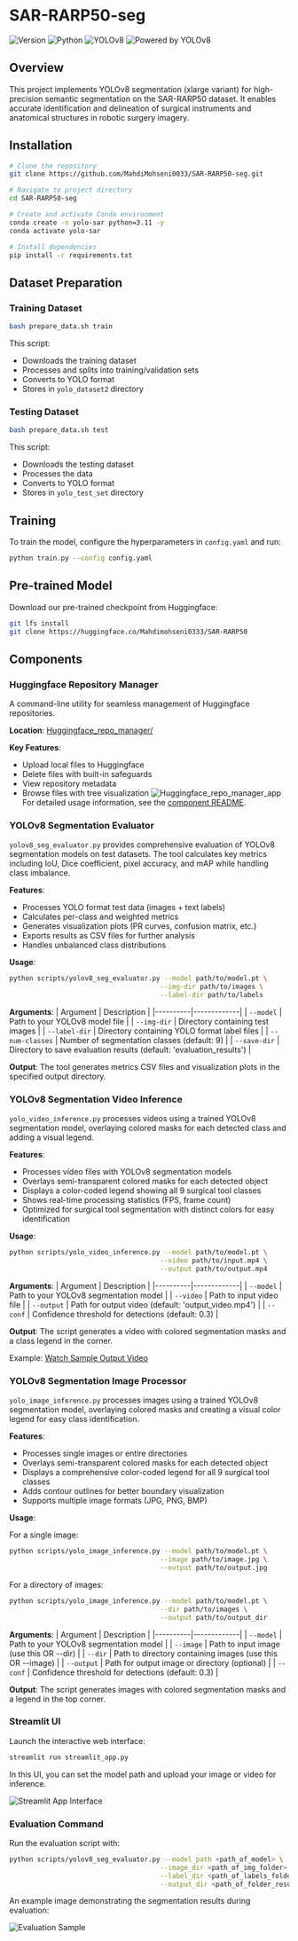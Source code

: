 # SAR-RARP50-seg

![Version](https://img.shields.io/badge/version-1.0.0-blue)
![Python](https://img.shields.io/badge/python-3.11-brightgreen)
![YOLOv8](https://img.shields.io/badge/model-YOLOv8--xlarge-orange)
![Powered by YOLOv8](https://img.shields.io/badge/%F0%9F%A4%96%20Powered%20by-YOLOv8-yellow)

## Overview

This project implements YOLOv8 segmentation (xlarge variant) for high-precision semantic segmentation on the SAR-RARP50 dataset. It enables accurate identification and delineation of surgical instruments and anatomical structures in robotic surgery imagery.

## Installation

```bash
# Clone the repository
git clone https://github.com/MahdiMohseni0033/SAR-RARP50-seg.git

# Navigate to project directory
cd SAR-RARP50-seg

# Create and activate Conda environment
conda create -n yolo-sar python=3.11 -y
conda activate yolo-sar

# Install dependencies
pip install -r requirements.txt
```

## Dataset Preparation

### Training Dataset

```bash
bash prepare_data.sh train
```

This script:
- Downloads the training dataset
- Processes and splits into training/validation sets
- Converts to YOLO format
- Stores in `yolo_dataset2` directory

### Testing Dataset

```bash
bash prepare_data.sh test
```

This script:
- Downloads the testing dataset
- Processes the data
- Converts to YOLO format
- Stores in `yolo_test_set` directory

## Training

To train the model, configure the hyperparameters in `config.yaml` and run:

```bash
python train.py --config config.yaml
```

## Pre-trained Model

Download our pre-trained checkpoint from Huggingface:

```bash
git lfs install
git clone https://huggingface.co/Mahdimohseni0333/SAR-RARP50
```

## Components

### Huggingface Repository Manager

A command-line utility for seamless management of Huggingface repositories.

**Location**: [Huggingface_repo_manager/](Huggingface_repo_manager/)

**Key Features**:
- Upload local files to Huggingface
- Delete files with built-in safeguards
- View repository metadata
- Browse files with tree visualization
![Huggingface_repo_manager_app](assets/HF-manager.png)
For detailed usage information, see the [component README](Huggingface_repo_manager/README.md).

### YOLOv8 Segmentation Evaluator

`yolov8_seg_evaluator.py` provides comprehensive evaluation of YOLOv8 segmentation models on test datasets. The tool calculates key metrics including IoU, Dice coefficient, pixel accuracy, and mAP while handling class imbalance.

**Features**:
- Processes YOLO format test data (images + text labels)
- Calculates per-class and weighted metrics
- Generates visualization plots (PR curves, confusion matrix, etc.)
- Exports results as CSV files for further analysis
- Handles unbalanced class distributions

**Usage**:
```bash
python scripts/yolov8_seg_evaluator.py --model path/to/model.pt \
                                      --img-dir path/to/images \
                                      --label-dir path/to/labels
```

**Arguments**:
| Argument | Description |
|----------|-------------|
| `--model` | Path to your YOLOv8 model file |
| `--img-dir` | Directory containing test images |
| `--label-dir` | Directory containing YOLO format label files |
| `--num-classes` | Number of segmentation classes (default: 9) |
| `--save-dir` | Directory to save evaluation results (default: 'evaluation_results') |

**Output**: The tool generates metrics CSV files and visualization plots in the specified output directory.

### YOLOv8 Segmentation Video Inference

`yolo_video_inference.py` processes videos using a trained YOLOv8 segmentation model, overlaying colored masks for each detected class and adding a visual legend.

**Features**:
- Processes video files with YOLOv8 segmentation models
- Overlays semi-transparent colored masks for each detected object
- Displays a color-coded legend showing all 9 surgical tool classes
- Shows real-time processing statistics (FPS, frame count)
- Optimized for surgical tool segmentation with distinct colors for easy identification

**Usage**:
```bash
python scripts/yolo_video_inference.py --model path/to/model.pt \
                                      --video path/to/input.mp4 \
                                      --output path/to/output.mp4
```

**Arguments**:
| Argument | Description |
|----------|-------------|
| `--model` | Path to your YOLOv8 segmentation model |
| `--video` | Path to input video file |
| `--output` | Path for output video (default: 'output_video.mp4') |
| `--conf` | Confidence threshold for detections (default: 0.3) |

**Output**: The script generates a video with colored segmentation masks and a class legend in the corner.

Example: [Watch Sample Output Video](assets/output.mp4)

### YOLOv8 Segmentation Image Processor

`yolo_image_inference.py` processes images using a trained YOLOv8 segmentation model, overlaying colored masks and creating a visual color legend for easy class identification.

**Features**:
- Processes single images or entire directories
- Overlays semi-transparent colored masks for each detected object
- Displays a comprehensive color-coded legend for all 9 surgical tool classes
- Adds contour outlines for better boundary visualization
- Supports multiple image formats (JPG, PNG, BMP)

**Usage**:

For a single image:
```bash
python scripts/yolo_image_inference.py --model path/to/model.pt \
                                      --image path/to/image.jpg \
                                      --output path/to/output.jpg
```

For a directory of images:
```bash
python scripts/yolo_image_inference.py --model path/to/model.pt \
                                      --dir path/to/images \
                                      --output path/to/output_dir
```

**Arguments**:
| Argument | Description |
|----------|-------------|
| `--model` | Path to your YOLOv8 segmentation model |
| `--image` | Path to input image (use this OR --dir) |
| `--dir` | Path to directory containing images (use this OR --image) |
| `--output` | Path for output image or directory (optional) |
| `--conf` | Confidence threshold for detections (default: 0.3) |

**Output**: The script generates images with colored segmentation masks and a legend in the top corner.

### Streamlit UI

Launch the interactive web interface:

```bash
streamlit run streamlit_app.py
```

In this UI, you can set the model path and upload your image or video for inference.

![Streamlit App Interface](assets/image_streamlit.png)

### Evaluation Command

Run the evaluation script with:

```bash
python scripts/yolov8_seg_evaluator.py --model_path <path_of_model> \
                                      --image_dir <path_of_img_folder> \
                                      --label_dir <path_of_labels_folder> \
                                      --output_dir <path_of_folder_result> 
```

An example image demonstrating the segmentation results during evaluation:

![Evaluation Sample](assets/evaluation_sample.png)